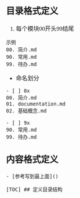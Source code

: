 <font face="Simsun" size=3>

## 目录格式定义

1. 每个模块00开头99结尾
~~~
示例 
00. 简介.md
90. 常用.md
99. 待办.md
~~~
- 命名划分
~~~
- [ ] 0x 
00. 简介.md
01. documentation.md
02. 基础概念.md

- [ ] 9x
90. 常用.md
99. 待办.md
~~~

## 内容格式定义

~~~
- [参考写到最上面]()

[TOC] ## 定义目录结构




~~~

</font>